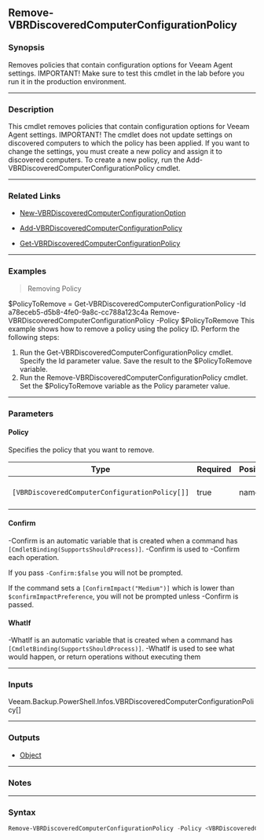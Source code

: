 Remove-VBRDiscoveredComputerConfigurationPolicy
-----------------------------------------------

### Synopsis
Removes policies that contain configuration options for Veeam Agent settings.
IMPORTANT! Make sure to test this cmdlet in the lab before you run it in the production environment.

---

### Description

This cmdlet removes policies that contain configuration options for Veeam Agent settings.
IMPORTANT!
The cmdlet does not update settings on discovered computers to which the policy has been applied. If you want to change the settings, you must create a new policy and assign it to discovered computers. To create a new policy, run the Add-VBRDiscoveredComputerConfigurationPolicy cmdlet.

---

### Related Links
* [New-VBRDiscoveredComputerConfigurationOption](New-VBRDiscoveredComputerConfigurationOption)

* [Add-VBRDiscoveredComputerConfigurationPolicy](Add-VBRDiscoveredComputerConfigurationPolicy)

* [Get-VBRDiscoveredComputerConfigurationPolicy](Get-VBRDiscoveredComputerConfigurationPolicy)

---

### Examples
> Removing Policy

$PolicyToRemove = Get-VBRDiscoveredComputerConfigurationPolicy -Id a78eceb5-d5b8-4fe0-9a8c-cc788a123c4a
Remove-VBRDiscoveredComputerConfigurationPolicy -Policy $PolicyToRemove
This example shows how to remove a policy using the policy ID.
Perform the following steps:
1. Run the Get-VBRDiscoveredComputerConfigurationPolicy cmdlet. Specify the Id parameter value. Save the result to the $PolicyToRemove variable.
2. Run the Remove-VBRDiscoveredComputerConfigurationPolicy cmdlet. Set the $PolicyToRemove variable as the Policy parameter value.

---

### Parameters
#### **Policy**
Specifies the policy that you want to remove.

|Type                                          |Required|Position|PipelineInput                 |
|----------------------------------------------|--------|--------|------------------------------|
|`[VBRDiscoveredComputerConfigurationPolicy[]]`|true    |named   |True (ByPropertyName, ByValue)|

#### **Confirm**
-Confirm is an automatic variable that is created when a command has ```[CmdletBinding(SupportsShouldProcess)]```.
-Confirm is used to -Confirm each operation.

If you pass ```-Confirm:$false``` you will not be prompted.

If the command sets a ```[ConfirmImpact("Medium")]``` which is lower than ```$confirmImpactPreference```, you will not be prompted unless -Confirm is passed.

#### **WhatIf**
-WhatIf is an automatic variable that is created when a command has ```[CmdletBinding(SupportsShouldProcess)]```.
-WhatIf is used to see what would happen, or return operations without executing them

---

### Inputs
Veeam.Backup.PowerShell.Infos.VBRDiscoveredComputerConfigurationPolicy[]

---

### Outputs
* [Object](https://learn.microsoft.com/en-us/dotnet/api/System.Object)

---

### Notes

---

### Syntax
```PowerShell
Remove-VBRDiscoveredComputerConfigurationPolicy -Policy <VBRDiscoveredComputerConfigurationPolicy[]> [-Confirm] [-WhatIf] [<CommonParameters>]
```
